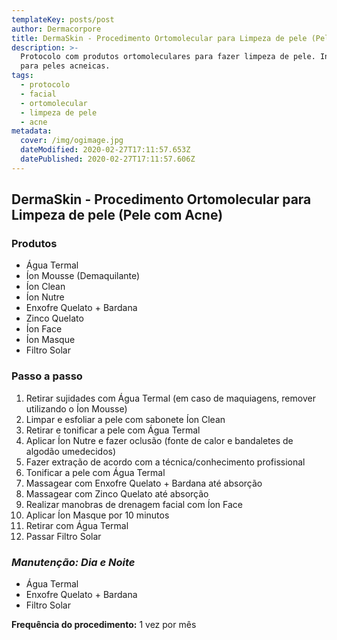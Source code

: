 ```yaml
---
templateKey: posts/post
author: Dermacorpore
title: DermaSkin - Procedimento Ortomolecular para Limpeza de pele (Pele com Acne)
description: >-
  Protocolo com produtos ortomoleculares para fazer limpeza de pele. Indicado
  para peles acneicas.
tags:
  - protocolo
  - facial
  - ortomolecular
  - limpeza de pele
  - acne
metadata:
  cover: /img/ogimage.jpg
  dateModified: 2020-02-27T17:11:57.653Z
  datePublished: 2020-02-27T17:11:57.606Z
---
```


##  **DermaSkin - Procedimento Ortomolecular para Limpeza de pele (Pele com Acne)**

### **Produtos**

- Água Termal
- Íon Mousse (Demaquilante)
- Íon Clean
- Íon Nutre
- Enxofre Quelato + Bardana
- Zinco Quelato
- Íon Face
- Íon Masque
- Filtro Solar

### **Passo a passo**

1. Retirar sujidades com Água Termal (em caso de maquiagens, remover utilizando o Íon Mousse)
2. Limpar e esfoliar a pele com sabonete Íon Clean
3. Retirar e tonificar a pele com Água Termal
4. Aplicar Íon Nutre e fazer oclusão (fonte de calor e bandaletes de algodão umedecidos) 
5. Fazer extração de acordo com a técnica/conhecimento profissional
6. Tonificar a pele com Água Termal
7. Massagear com Enxofre Quelato + Bardana até absorção
8. Massagear com Zinco Quelato até absorção
9. Realizar manobras de drenagem facial com Íon Face
10. Aplicar Íon Masque por 10 minutos
11. Retirar com Água Termal
12. Passar Filtro Solar

### *Manutenção: Dia e Noite*

- Água Termal
- Enxofre Quelato + Bardana
- Filtro Solar

**Frequência do procedimento:** 1 vez por mês
